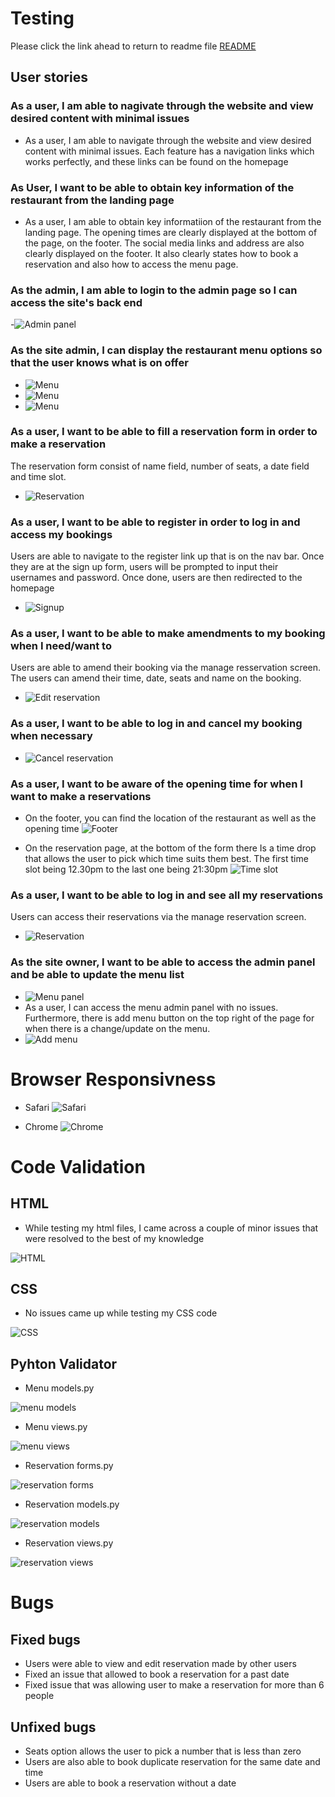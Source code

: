 # Testing 

Please click the link ahead to return to readme file [README](README.md)

## User stories 

### As a user, I am able to nagivate through the website and view desired content with minimal issues

 - As a user, I am able to navigate through the website and view desired content with minimal issues. Each feature has a navigation links which works perfectly, and these links can be found on the homepage

 ### As User, I want to be able to obtain key information of the restaurant from the landing page

  - As a user, I am able to obtain key informatiion of the restaurant from the landing page. The opening times are clearly displayed at the bottom of the page, on the footer. The social media links and address are also clearly displayed on the footer. It also clearly states how to book a reservation and also how to access the menu page.

### As the admin, I am able to login to the admin page so I can access the site's back end

  -![Admin panel](static/screenshots/admin-panel.png)

### As the site admin, I can display the restaurant menu options so that the user knows what is on offer

 - ![Menu](static/screenshots/menu1.png)
 - ![Menu](static/screenshots/menu2.png)
 - ![Menu](static/screenshots/menu3.png)


 ### As a user, I want to be able to fill a reservation form in order to make a reservation

The reservation form consist of name field, number of seats, a date field and time slot.
- ![Reservation](static/screenshots/reservation.png)

### As a user, I want to be able to register in order to log in and access my bookings 

Users are able to navigate to the register link up that is on the nav bar. Once they are at the sign up form, users will be prompted to input their usernames and password. Once done, users are then redirected to the homepage
  - ![Signup](static/screenshots/signup.png)


### As a user, I want to be able to make amendments to my booking when I need/want to

Users are able to amend their booking via the manage resservation screen. The users can amend their time, date, seats and name on the booking.
- ![Edit reservation](static/screenshots/editreservation.png)


 ### As a user, I want to be able to log in and cancel my booking when necessary

  - ![Cancel reservation](static/screenshots/cancel-reservation.png)

### As a user, I want to be aware of the opening time for when I want to make a reservations 

 - On the footer, you can find the location of the restaurant as well as the opening time
  ![Footer](static/screenshots/footer1.png)
  
  - On the reservation page, at the bottom of the form there Is a time drop that allows the user to pick which time suits them best. The first time slot being 12.30pm to the last one being 21:30pm
  ![Time slot](static/screenshots/time-slot.png)

### As a user, I want to be able to log in and see all my reservations

Users can access their reservations via the manage reservation screen.
- ![Reservation](static/screenshots/my-reservation.png)


### As the site owner, I want to be able to access the admin panel and be able to update the menu list

- ![Menu panel](static/screenshots/menu-admin.png)
- As a user, I can access the menu admin panel with no issues. Furthermore, there is add menu button on the top right of the page for when there is a change/update on the menu.
- ![Add menu](static/screenshots/add-menu.png)


# Browser Responsivness 

- Safari 
![Safari](static/screenshots/Screenshot%202024-11-29%20at%2011.13.17.png)

- Chrome
![Chrome](static/screenshots/Chrome.png)

# Code Validation 

## HTML 

- While testing my html files, I came across a couple of minor issues that were resolved to the best of my knowledge 

![HTML](static/screenshots/HTML.png)

## CSS 

- No issues came up while testing my CSS code

![CSS](static/screenshots/CSS.png)

## Pyhton Validator 

- Menu models.py

![menu models](static/screenshots/menu-models.png)

- Menu views.py 

![menu views](static/screenshots/menu-views.png)

- Reservation forms.py

![reservation forms](static/screenshots/reservation-forms.png)

- Reservation models.py 

![reservation models](static/screenshots/reservation-models.png)

- Reservation views.py 

![reservation views](static/screenshots/RESERVATION-VIEWS.PNG)

# Bugs

## Fixed bugs

- Users were able to view and edit reservation made by other users
- Fixed an issue that allowed to book a reservation for a past date
- Fixed issue that was allowing user to make a reservation for more than 6 people 

## Unfixed bugs

- Seats option allows the user to pick a number that is less than zero
- Users are also able to book duplicate reservation for the same date and time
- Users are able to book a reservation without a date
